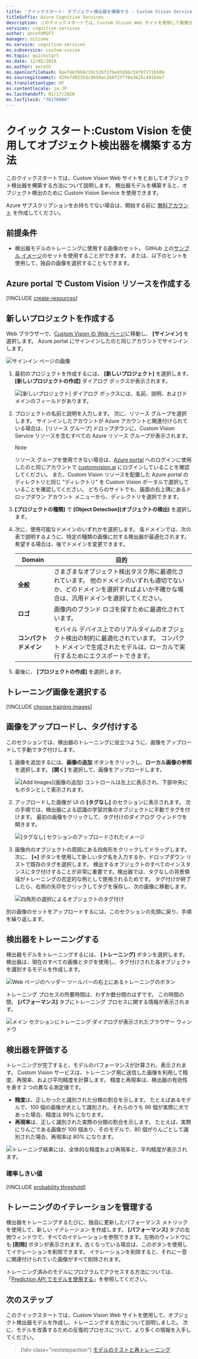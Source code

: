 ```yaml
---
title: 'クイックスタート: オブジェクト検出器を構築する - Custom Vision Service'
titleSuffix: Azure Cognitive Services
description: このクイックスタートでは、Custom Vision Web サイトを使用して画像分類モデルを作成する方法について説明します。
services: cognitive-services
author: anrothMSFT
manager: nitinme
ms.service: cognitive-services
ms.subservice: custom-vision
ms.topic: quickstart
ms.date: 12/05/2019
ms.author: anroth
ms.openlocfilehash: 8aef46f0b9c3dc526f1fbed3d9bc59f97771b509
ms.sourcegitcommit: d29e7d0235dc9650ac2b6f2ff78a3625c491bbbf
ms.translationtype: HT
ms.contentlocale: ja-JP
ms.lasthandoff: 01/17/2020
ms.locfileid: "76170006"
---
```

# <a name="quickstart-how-to-build-an-object-detector-with-custom-vision"></a>クイック スタート:Custom Vision を使用してオブジェクト検出器を構築する方法

このクイックスタートでは、Custom Vision Web サイトをとおしてオブジェクト検出器を構築する方法について説明します。 検出器モデルを構築すると、オブジェクト検出のために Custom Vision Service を使用できます。

Azure サブスクリプションをお持ちでない場合は、開始する前に [無料アカウント](https://azure.microsoft.com/free/?WT.mc_id=A261C142F) を作成してください。

## <a name="prerequisites"></a>前提条件

- 検出器モデルのトレーニングに使用する画像のセット。 GitHub 上の[サンプル イメージ](https://github.com/Azure-Samples/cognitive-services-python-sdk-samples/tree/master/samples/vision/images)のセットを使用することができます。 または、以下のヒントを使用して、独自の画像を選択することもできます。

## <a name="create-custom-vision-resources-in-the-azure-portal"></a>Azure portal で Custom Vision リソースを作成する

[!INCLUDE [create-resources](includes/create-resources.md)]

## <a name="create-a-new-project"></a>新しいプロジェクトを作成する

Web ブラウザーで、[Custom Vision の Web ページ](https://customvision.ai)に移動し、 __[サインイン]__ を選択します。 Azure portal にサインインしたのと同じアカウントでサインインします。

![サインイン ページの画像](./media/browser-home.png)


1. 最初のプロジェクトを作成するには、 **[新しいプロジェクト]** を選択します。 **[新しいプロジェクトの作成]** ダイアログ ボックスが表示されます。

    ![[新しいプロジェクト] ダイアログ ボックスには、名前、説明、およびドメインのフィールドがあります。](./media/get-started-build-detector/new-project.png)

1. プロジェクトの名前と説明を入力します。 次に、リソース グループを選択します。 サインインしたアカウントが Azure アカウントと関連付けられている場合は、[リソース グループ] ドロップダウンに、Custom Vision Service リソースを含むすべての Azure リソース グループが表示されます。 

   > [!NOTE]
   > リソース グループを使用できない場合は、[Azure portal](https://portal.azure.com/) へのログインに使用したのと同じアカウントで [customvision.ai](https://customvision.ai) にログインしていることを確認してください。 また、Custom Vision リソースを配置した Azure portal のディレクトリと同じ "ディレクトリ" を Custom Vision ポータルで選択していることを確認してください。 どちらのサイトでも、画面の右上隅にあるドロップダウン アカウント メニューから、ディレクトリを選択できます。 

1. __[プロジェクトの種類]__ で __[Object Detection]\(オブジェクトの検出\)__ を選択します。

1. 次に、使用可能なドメインのいずれかを選択します。 各ドメインでは、次の表で説明するように、特定の種類の画像に対する検出器が最適化されます。 希望する場合は、後でドメインを変更できます。

    |Domain|目的|
    |---|---|
    |__全般__| さまざまなオブジェクト検出タスク用に最適化されています。 他のドメインのいずれも適切でないか、どのドメインを選択すればよいか不確かな場合は、汎用ドメインを選択してください。 |
    |__ロゴ__|画像内のブランド ロゴを探すために最適化されています。|
    |__コンパクト ドメイン__| モバイル デバイス上でのリアルタイムのオブジェクト検出の制約に最適化されています。 コンパクト ドメインで生成されたモデルは、ローカルで実行するためにエクスポートできます。|

1. 最後に、 __[プロジェクトの作成]__ を選択します。

## <a name="choose-training-images"></a>トレーニング画像を選択する

[!INCLUDE [choose training images](includes/choose-training-images.md)]

## <a name="upload-and-tag-images"></a>画像をアップロードし、タグ付けする

このセクションでは、検出器のトレーニングに役立つように、画像をアップロードして手動でタグ付けします。 

1. 画像を追加するには、__画像の追加__ ボタンをクリックし、__ローカル画像の参照__ を選択します。 __[開く]__ を選択して、画像をアップロードします。

    ![[Add Images]\(画像の追加) コントロールは左上に表示され、下部中央にもボタンとして表示されます。](./media/get-started-build-detector/add-images.png)

1. アップロードした画像が UI の **[タグなし]** のセクションに表示されます。 次の手順では、検出器による認識の学習対象のオブジェクトに手動でタグを付けます。 最初の画像をクリックして、タグ付けのダイアログ ウィンドウを開きます。 

    ![[タグなし] セクションのアップロードされたイメージ](./media/get-started-build-detector/images-untagged.png)

1. 画像内のオブジェクトの周囲にある四角形をクリックしてドラッグします。 次に、 **[+]** ボタンを使用して新しいタグ名を入力するか、ドロップダウン リストで既存のタグを選択します。 検出するオブジェクトのすべてのインスタンスにタグ付けすることが非常に重要です。検出器では、タグなしの背景領域がトレーニングの否定的な例として使用されるためです。 タグ付けが終了したら、右側の矢印をクリックしてタグを保存し、次の画像に移動します。

    ![四角形の選択によるオブジェクトのタグ付け](./media/get-started-build-detector/image-tagging.png)

別の画像のセットをアップロードするには、このセクションの先頭に戻り、手順を繰り返します。

## <a name="train-the-detector"></a>検出器をトレーニングする

検出器モデルをトレーニングするには、 **[トレーニング]** ボタンを選択します。 検出器は、現在のすべての画像とタグを使用し、タグ付けされた各オブジェクトを識別するモデルを作成します。

![Web ページのヘッダー ツールバーの右上にあるトレーニングのボタン](./media/getting-started-build-a-classifier/train01.png)

トレーニング プロセスの所要時間は、わずか数分間のはずです。 この時間の間、 **[パフォーマンス]** タブにトレーニング プロセスに関する情報が表示されます。

![メイン セクションにトレーニング ダイアログが表示されたブラウザー ウィンドウ](./media/get-started-build-detector/training.png)

## <a name="evaluate-the-detector"></a>検出器を評価する

トレーニングが完了すると、モデルのパフォーマンスが計算され、表示されます。 Custom Vision サービスは、トレーニング用に送信した画像を利用して精度、再現率、および平均精度を計算します。 精度と再現率は、検出器の有効性を表す 2 つの異なる測定値です。

- **精度**は、正しかったと識別された分類の割合を示します。 たとえばあるモデルで、100 個の画像が犬として識別され、それらのうち 99 個が実際に犬であった場合、精度は 99% になります。
- **再現率**は、正しく識別された実際の分類の割合を示します。 たとえば、実際にりんごである画像が 100 個あり、そのモデルで、80 個がりんごとして識別された場合、再現率は 80% になります。

![トレーニング結果には、全体的な精度および再現率と、平均精度が表示されます。](./media/get-started-build-detector/trained-performance.png)

### <a name="probability-threshold"></a>確率しきい値

[!INCLUDE [probability threshold](includes/probability-threshold.md)]

## <a name="manage-training-iterations"></a>トレーニングのイテレーションを管理する

検出器をトレーニングするたびに、独自に更新したパフォーマンス メトリックを使用して、新しい _イテレーション_ を作成します。 **[パフォーマンス]** タブの左側ウィンドウで、すべてのイテレーションを参照できます。左側のウィンドウにも **[削除]** ボタンが表示されます。古くなっている場合は、このボタンを使用してイテレーションを削除できます。 イテレーションを削除すると、それに一意に関連付けられていた画像がすべて削除されます。

トレーニング済みのモデルにプログラムでアクセスする方法については、「[Prediction API でモデルを使用する](./use-prediction-api.md)」を参照してください。

## <a name="next-steps"></a>次のステップ

このクイックスタートでは、Custom Vision Web サイトを使用して、オブジェクト検出器モデルを作成し、トレーニングする方法について説明しました。 次に、モデルを改善するための反復的プロセスについて、より多くの情報を入手してください。

> [!div class="nextstepaction"]
> [モデルのテストと再トレーニング](test-your-model.md)

